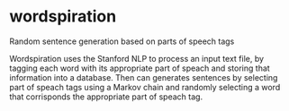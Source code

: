 # wordspiration
Random sentence generation based on parts of speech tags

Wordspiration uses the Stanford NLP to process an input text file, by tagging each word with its appropriate part of speach and storing that information into a database. Then can generates sentences by selecting part of speach tags using a Markov chain and randomly selecting a word that corrisponds the appropriate part of speach tag.
